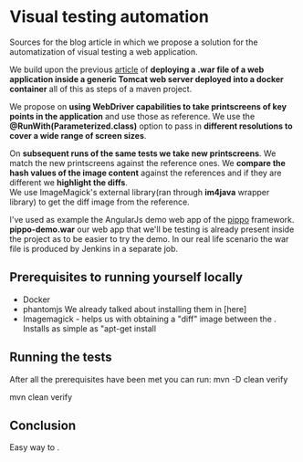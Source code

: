 # Visual testing automation

Sources for the blog article in which we propose a solution for the automatization of visual testing a web application.

We build upon the previous [article]() of **deploying a .war file of a web application inside a generic Tomcat web server 
deployed into a docker container** all of this as steps of a maven project.

We propose on **using WebDriver capabilities to take printscreens of key points in the application** and use those as 
reference. 
We use the **@RunWith(Parameterized.class)** option to pass in **different resolutions to cover a wide range of screen sizes**. 

On **subsequent runs of the same tests we take new printscreens**. We match the new printscreens against the reference ones.
We **compare the hash values of the image content** against the references and if they are different we **highlight the diffs**.  
We use ImageMagick's external library(ran through **im4java** wrapper library) to get the diff image from the reference.

I've used as example the AngularJs demo web app of the [pippo](https://github.com/decebals/pippo) framework.
**pippo-demo.war** our web app that we'll be testing is already present inside the project as to be easier to try the demo. 
In our real life scenario the war file is produced by Jenkins in a separate job.

## Prerequisites to running yourself locally  
  
  - Docker 
  - phantomjs 
  We already talked about installing them in [here]
  - Imagemagick - helps us with obtaining a "diff" image between the . Installs as simple as "apt-get install  

## Running the tests
After all the prerequisites have been met you can run:
  mvn -D clean verify 

  mvn clean verify 

## Conclusion
  Easy way to .
  
